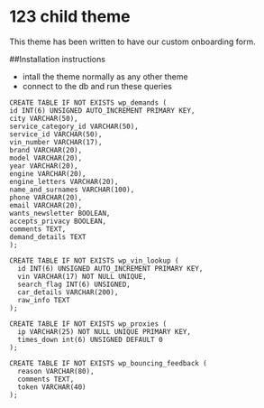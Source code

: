 # 123 child theme
This theme has been written to have our custom onboarding form.

##Installation instructions
- intall the theme normally as any other theme
- connect to the db and run these queries
```
CREATE TABLE IF NOT EXISTS wp_demands (
id INT(6) UNSIGNED AUTO_INCREMENT PRIMARY KEY,
city VARCHAR(50),
service_category_id VARCHAR(50),
service_id VARCHAR(50),
vin_number VARCHAR(17),
brand VARCHAR(20),
model VARCHAR(20),
year VARCHAR(20),
engine VARCHAR(20),
engine_letters VARCHAR(20),
name_and_surnames VARCHAR(100),
phone VARCHAR(20),
email VARCHAR(20),
wants_newsletter BOOLEAN,
accepts_privacy BOOLEAN,
comments TEXT,
demand_details TEXT
);

CREATE TABLE IF NOT EXISTS wp_vin_lookup (
  id INT(6) UNSIGNED AUTO_INCREMENT PRIMARY KEY,
  vin VARCHAR(17) NOT NULL UNIQUE,
  search_flag INT(6) UNSIGNED,
  car_details VARCHAR(200),
  raw_info TEXT
);

CREATE TABLE IF NOT EXISTS wp_proxies (
  ip VARCHAR(25) NOT NULL UNIQUE PRIMARY KEY,
  times_down int(6) UNSIGNED DEFAULT 0
);

CREATE TABLE IF NOT EXISTS wp_bouncing_feedback (
  reason VARCHAR(80),
  comments TEXT,
  token VARCHAR(40)
);

```
